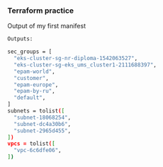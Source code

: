 ### Terraform practice

Output of my first manifest
```bash
Outputs:

sec_groups = [
  "eks-cluster-sg-nr-diploma-1542063527",
  "eks-cluster-sg-eks_ums_cluster1-2111688397",
  "epam-world",
  "customer",
  "epam-europe",
  "epam-by-ru",
  "default",
]
subnets = tolist([
  "subnet-18068254",
  "subnet-dc4a30b6",
  "subnet-2965d455",
])
vpcs = tolist([
  "vpc-6c6dfe06",
])
```